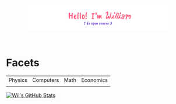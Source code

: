 <p align="center"><a href="https://tsangares.github.io"><img width="80%" alt="Hello, I'm William. I do open source!" src="./img/header.png" /></a></p>

<br />

# Facets
<table align="center">
  <tr>
    <td>Physics</td>
    <td>Computers</td>
    <td>Math</td>
    <td>Economics</td>
  </tr>
  <tr>
   <td></td>
   <td></td>
   <td></td>
   <td></td>
  </tr>
</table>

<a align="center" href="https://github.com/Tsangares">
  <img align="center" src="https://github-readme-stats.vercel.app/api?username=Tsangares&show_icons=true&line_height=27&count_private=truetext_color=c9cacc&icon_color=2bbc8a&bg_color=1d1f21" alt="Wil's GitHub Stats" />
</a>
